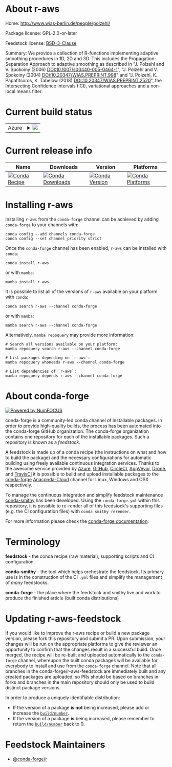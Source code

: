 About r-aws
===========

Home: http://www.wias-berlin.de/people/polzehl/

Package license: GPL-2.0-or-later

Feedstock license: [BSD-3-Clause](https://github.com/conda-forge/r-aws-feedstock/blob/main/LICENSE.txt)

Summary: We provide a collection of R-functions implementing adaptive smoothing procedures in 1D, 2D and 3D. This includes the Propagation-Separation Approach to adaptive smoothing as described in "J. Polzehl and V. Spokoiny (2006) <DOI:10.1007/s00440-005-0464-1>", "J. Polzehl and V. Spokoiny (2004) <DOI:10.20347/WIAS.PREPRINT.998>" and "J. Polzehl, K. Papafitsoros, K. Tabelow (2018) <DOI:10.20347/WIAS.PREPRINT.2520>", the Intersecting Confidence Intervals (ICI), variational approaches and a non-local means filter.

Current build status
====================


<table>
    
  <tr>
    <td>Azure</td>
    <td>
      <details>
        <summary>
          <a href="https://dev.azure.com/conda-forge/feedstock-builds/_build/latest?definitionId=2374&branchName=main">
            <img src="https://dev.azure.com/conda-forge/feedstock-builds/_apis/build/status/r-aws-feedstock?branchName=main">
          </a>
        </summary>
        <table>
          <thead><tr><th>Variant</th><th>Status</th></tr></thead>
          <tbody><tr>
              <td>linux_64_r_base4.1</td>
              <td>
                <a href="https://dev.azure.com/conda-forge/feedstock-builds/_build/latest?definitionId=2374&branchName=main">
                  <img src="https://dev.azure.com/conda-forge/feedstock-builds/_apis/build/status/r-aws-feedstock?branchName=main&jobName=linux&configuration=linux_64_r_base4.1" alt="variant">
                </a>
              </td>
            </tr><tr>
              <td>linux_64_r_base4.2</td>
              <td>
                <a href="https://dev.azure.com/conda-forge/feedstock-builds/_build/latest?definitionId=2374&branchName=main">
                  <img src="https://dev.azure.com/conda-forge/feedstock-builds/_apis/build/status/r-aws-feedstock?branchName=main&jobName=linux&configuration=linux_64_r_base4.2" alt="variant">
                </a>
              </td>
            </tr><tr>
              <td>osx_64_r_base4.1</td>
              <td>
                <a href="https://dev.azure.com/conda-forge/feedstock-builds/_build/latest?definitionId=2374&branchName=main">
                  <img src="https://dev.azure.com/conda-forge/feedstock-builds/_apis/build/status/r-aws-feedstock?branchName=main&jobName=osx&configuration=osx_64_r_base4.1" alt="variant">
                </a>
              </td>
            </tr><tr>
              <td>osx_64_r_base4.2</td>
              <td>
                <a href="https://dev.azure.com/conda-forge/feedstock-builds/_build/latest?definitionId=2374&branchName=main">
                  <img src="https://dev.azure.com/conda-forge/feedstock-builds/_apis/build/status/r-aws-feedstock?branchName=main&jobName=osx&configuration=osx_64_r_base4.2" alt="variant">
                </a>
              </td>
            </tr><tr>
              <td>win_64</td>
              <td>
                <a href="https://dev.azure.com/conda-forge/feedstock-builds/_build/latest?definitionId=2374&branchName=main">
                  <img src="https://dev.azure.com/conda-forge/feedstock-builds/_apis/build/status/r-aws-feedstock?branchName=main&jobName=win&configuration=win_64_" alt="variant">
                </a>
              </td>
            </tr>
          </tbody>
        </table>
      </details>
    </td>
  </tr>
</table>

Current release info
====================

| Name | Downloads | Version | Platforms |
| --- | --- | --- | --- |
| [![Conda Recipe](https://img.shields.io/badge/recipe-r--aws-green.svg)](https://anaconda.org/conda-forge/r-aws) | [![Conda Downloads](https://img.shields.io/conda/dn/conda-forge/r-aws.svg)](https://anaconda.org/conda-forge/r-aws) | [![Conda Version](https://img.shields.io/conda/vn/conda-forge/r-aws.svg)](https://anaconda.org/conda-forge/r-aws) | [![Conda Platforms](https://img.shields.io/conda/pn/conda-forge/r-aws.svg)](https://anaconda.org/conda-forge/r-aws) |

Installing r-aws
================

Installing `r-aws` from the `conda-forge` channel can be achieved by adding `conda-forge` to your channels with:

```
conda config --add channels conda-forge
conda config --set channel_priority strict
```

Once the `conda-forge` channel has been enabled, `r-aws` can be installed with `conda`:

```
conda install r-aws
```

or with `mamba`:

```
mamba install r-aws
```

It is possible to list all of the versions of `r-aws` available on your platform with `conda`:

```
conda search r-aws --channel conda-forge
```

or with `mamba`:

```
mamba search r-aws --channel conda-forge
```

Alternatively, `mamba repoquery` may provide more information:

```
# Search all versions available on your platform:
mamba repoquery search r-aws --channel conda-forge

# List packages depending on `r-aws`:
mamba repoquery whoneeds r-aws --channel conda-forge

# List dependencies of `r-aws`:
mamba repoquery depends r-aws --channel conda-forge
```


About conda-forge
=================

[![Powered by
NumFOCUS](https://img.shields.io/badge/powered%20by-NumFOCUS-orange.svg?style=flat&colorA=E1523D&colorB=007D8A)](https://numfocus.org)

conda-forge is a community-led conda channel of installable packages.
In order to provide high-quality builds, the process has been automated into the
conda-forge GitHub organization. The conda-forge organization contains one repository
for each of the installable packages. Such a repository is known as a *feedstock*.

A feedstock is made up of a conda recipe (the instructions on what and how to build
the package) and the necessary configurations for automatic building using freely
available continuous integration services. Thanks to the awesome service provided by
[Azure](https://azure.microsoft.com/en-us/services/devops/), [GitHub](https://github.com/),
[CircleCI](https://circleci.com/), [AppVeyor](https://www.appveyor.com/),
[Drone](https://cloud.drone.io/welcome), and [TravisCI](https://travis-ci.com/)
it is possible to build and upload installable packages to the
[conda-forge](https://anaconda.org/conda-forge) [Anaconda-Cloud](https://anaconda.org/)
channel for Linux, Windows and OSX respectively.

To manage the continuous integration and simplify feedstock maintenance
[conda-smithy](https://github.com/conda-forge/conda-smithy) has been developed.
Using the ``conda-forge.yml`` within this repository, it is possible to re-render all of
this feedstock's supporting files (e.g. the CI configuration files) with ``conda smithy rerender``.

For more information please check the [conda-forge documentation](https://conda-forge.org/docs/).

Terminology
===========

**feedstock** - the conda recipe (raw material), supporting scripts and CI configuration.

**conda-smithy** - the tool which helps orchestrate the feedstock.
                   Its primary use is in the construction of the CI ``.yml`` files
                   and simplify the management of *many* feedstocks.

**conda-forge** - the place where the feedstock and smithy live and work to
                  produce the finished article (built conda distributions)


Updating r-aws-feedstock
========================

If you would like to improve the r-aws recipe or build a new
package version, please fork this repository and submit a PR. Upon submission,
your changes will be run on the appropriate platforms to give the reviewer an
opportunity to confirm that the changes result in a successful build. Once
merged, the recipe will be re-built and uploaded automatically to the
`conda-forge` channel, whereupon the built conda packages will be available for
everybody to install and use from the `conda-forge` channel.
Note that all branches in the conda-forge/r-aws-feedstock are
immediately built and any created packages are uploaded, so PRs should be based
on branches in forks and branches in the main repository should only be used to
build distinct package versions.

In order to produce a uniquely identifiable distribution:
 * If the version of a package **is not** being increased, please add or increase
   the [``build/number``](https://docs.conda.io/projects/conda-build/en/latest/resources/define-metadata.html#build-number-and-string).
 * If the version of a package **is** being increased, please remember to return
   the [``build/number``](https://docs.conda.io/projects/conda-build/en/latest/resources/define-metadata.html#build-number-and-string)
   back to 0.

Feedstock Maintainers
=====================

* [@conda-forge/r](https://github.com/conda-forge/r/)

